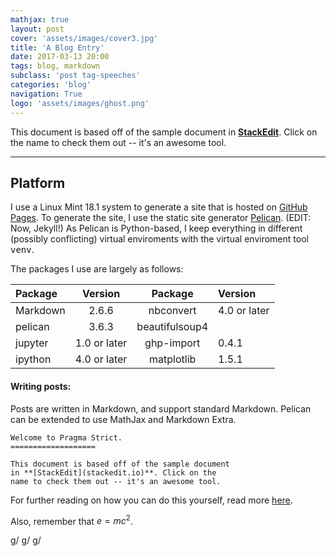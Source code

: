 ```yaml
---
mathjax: true
layout: post
cover: 'assets/images/cover3.jpg'
title: 'A Blog Entry'
date: 2017-03-13 20:00
tags: blog, markdown
subclass: 'post tag-speeches'
categories: 'blog'
navigation: True
logo: 'assets/images/ghost.png'
---
```


This document is based off of the sample document in **[StackEdit](0)**. Click on the name to check them out -- it's an awesome tool.

* * *

## Platform

I use a Linux Mint 18.1 system to generate a site that is hosted on [GitHub Pages](1). To generate the site, I use the static site generator [Pelican](2). (EDIT: Now, Jekyll!) As Pelican is Python-based, I keep everything in different (possibly conflicting) virtual enviroments with the virtual enviroment tool <kbd>venv</kbd>.

The packages I use are largely as follows:

| Package  |    Version   |     Package    | Version      |
| :------- | :----------: | :------------: | :----------- |
| Markdown |     2.6.6    |    nbconvert   | 4.0 or later |
| pelican  |     3.6.3    | beautifulsoup4 |              |
| jupyter  | 1.0 or later |   ghp-import   | 0.4.1        |
| ipython  | 4.0 or later |   matplotlib   | 1.5.1        |

#### <i class="icon-file"></i> Writing posts:

Posts are written in Markdown, and support standard Markdown. Pelican can be extended to use MathJax and Markdown Extra.

    Welcome to Pragma Strict.
    ===================

    This document is based off of the sample document
    in **[StackEdit](stackedit.io)**. Click on the
    name to check them out -- it's an awesome tool.

For further reading on how you can do this yourself, read more [here](3).

Also, remember that $e = mc^2$.

[0]: stackedit.io

[1]: https://www.google.com/search?q=github%20pages

[2]: https://github.com/getpelican/pelican

[3]: https://www.dataquest.io/blog/how-to-setup-a-data-science-blog/

g/
g/
g/
